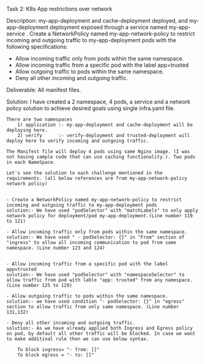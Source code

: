 Task 2: K8s App restrictions over network

Description:
my-app-deployment and cache-deployment deployed, and my-app-deployment deployment exposed through a service named my-app-service . Create a NetworkPolicy named my-app-network-policy to restrict incoming and outgoing traffic to my-app-deployment pods with the following specifications:
- Allow incoming traffic only from pods within the same namespace.
- Allow incoming traffic from a specific pod with the label app=trusted
- Allow outgoing traffic to pods within the same namespace.
- Deny all other incoming and outgoing traffic.

Deliverable: All manifest files.


Solution:
    I have created a 2 namespace, 4 pods, a service and a network policy solution to achieve desired goals using single infra.yaml file.

    There are two namespaces 
        1) application :- my-app-deployment and cache-deployment will be deploying here.
        2) verify      :- verify-deployment and trusted-deployment will deploy here to verify incoming and outgoing traffic.
    
    The Manifest file will deploy 4 pods using same Nginx image. (I was not having sample code that can use caching functionality.). Two pods in each NameSpace.

    Let's see the solution to each challenge mentioned in the requirements. (all below references are from my-app-network-policy network policy)


    - Create a NetworkPolicy named my-app-network-policy to restrict incoming and outgoing traffic to my-app-deployment pods
    solution:- We have used "podSelector" with "matchLabels" to only apply network policy for deployment/pod my-app-deployment.(Line number 119 to 121)

    - Allow incoming traffic only from pods within the same namespace.
    solution:- We have used " - podSelector: {}" in "From" section of "ingress" to allow all incoming communication to pod from same namespace. (Line number 123 and 124)


    - Allow incoming traffic from a specific pod with the label app=trusted
    solution:- We have used "podSelector" with "namespaceSelector" to allow traffic from pod with lable "app: trusted" from any namespace. (Line number 125 to 129)

    - Allow outgoing traffic to pods within the same namespace.
    solution:- we have used condition "- podSelector: {}" in "egress" section to allow traffic from only same namespace. (Line number 131,132)

    - Deny all other incoming and outgoing traffic.
    solution:- As we have already applied both Ingress and Egress policy on pod, by default all other traffic will be blocked. In case we want to make additinal rule then we can use below syntax. 

        To block ingress= "- from: []"
        To block egress = "- to: []"



